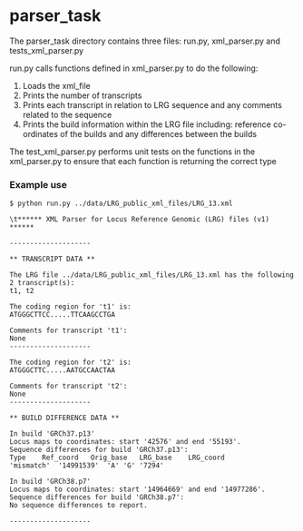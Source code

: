 # parser_task

The parser_task directory contains three files: run.py, xml_parser.py and tests_xml_parser.py

run.py calls functions defined in xml_parser.py to do the following:
  1. Loads the xml_file
  2. Prints the number of transcripts
  3. Prints each transcript in relation to LRG sequence and any comments related to the sequence
  4. Prints the build information within the LRG file including: reference co-ordinates of the builds and any differences between the builds

The test_xml_parser.py performs unit tests on the functions in the xml_parser.py to ensure that each function is returning the correct type

### Example use
~~~
$ python run.py ../data/LRG_public_xml_files/LRG_13.xml

\t****** XML Parser for Locus Reference Genomic (LRG) files (v1) ******

--------------------

** TRANSCRIPT DATA **

The LRG file ../data/LRG_public_xml_files/LRG_13.xml has the following 2 transcript(s):
t1, t2

The coding region for 't1' is:
ATGGGCTTCC.....TTCAAGCCTGA

Comments for transcript 't1':
None
--------------------

The coding region for 't2' is:
ATGGGCTTC.....AATGCCAACTAA

Comments for transcript 't2':
None
--------------------

** BUILD DIFFERENCE DATA **

In build 'GRCh37.p13'
Locus maps to coordinates: start '42576' and end '55193'.
Sequence differences for build 'GRCh37.p13':
Type	Ref_coord	Orig_base	LRG_base	LRG_coord
'mismatch'	'14991539'	'A'	'G'	'7294'

In build 'GRCh38.p7'
Locus maps to coordinates: start '14964669' and end '14977286'.
Sequence differences for build 'GRCh38.p7':
No sequence differences to report.

--------------------
~~~
